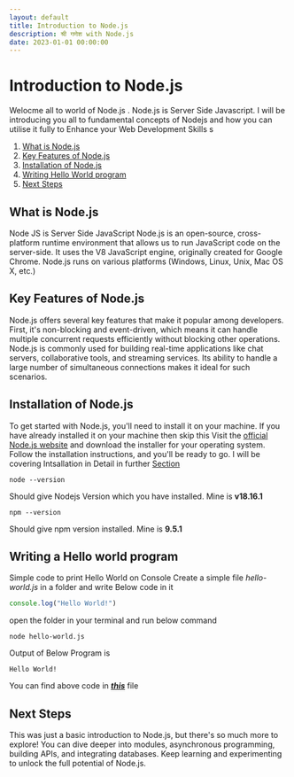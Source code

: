 ```yaml
---
layout: default
title: Introduction to Node.js  
description: श्री गणेश with Node.js
date: 2023-01-01 00:00:00
---
```


# Introduction to Node.js 

Welocme all to world of Node.js . Node.js is Server Side Javascript.
I will be introducing you all to fundamental concepts of Nodejs and how you can utilise it fully to Enhance your Web Development Skills s
1. [What is Node.js](#what-is-nodejs "Basic About Node.js")
2. [Key Features of Node.js](#key-features-of-nodejs "Key Features of Node.js")
3. [Installation of Node.js](#installation-of-nodejs "Installation of Node.js")
4. [Writing Hello World program](#writing-a-hello-world-program "Hello World Program")
6. [Next Steps](#next-steps "Next Steps") 
 
## What is Node.js 
Node JS is Server Side JavaScript 
Node.js is an open-source, cross-platform runtime environment that allows us to run JavaScript code on the server-side. It uses the V8 JavaScript engine, originally created for Google Chrome.
Node.js runs on various platforms (Windows, Linux, Unix, Mac OS X, etc.)



## Key Features of Node.js
Node.js offers several key features that make it popular among developers. First, it's non-blocking and event-driven, which means it can handle multiple concurrent requests efficiently without blocking other operations.
Node.js is commonly used for building real-time applications like chat servers, collaborative tools, and streaming services. Its ability to handle a large number of simultaneous connections makes it ideal for such scenarios.

## Installation of Node.js
To get started with Node.js, you'll need to install it on your machine. If you have already installed it on your machine then skip this
Visit the [official Node.js website](https://nodejs.org/en/download) and download the installer for your operating system. Follow the installation instructions, and you'll be ready to go. I will be covering Intsallation in Detail in further [Section](../installing-nodejs-and-npm/) 
```shell
node --version
```
Should give Nodejs Version which you have installed. Mine is **v18.16.1**
```shell
npm --version
```
Should give npm version installed. Mine is **9.5.1**

## Writing a Hello world program
Simple code to print Hello World on Console 
Create a simple file *hello-world.js* in a folder and write Below code in it 
```js
console.log("Hello World!")
```
open the folder in your terminal and run below command 
```shell
node hello-world.js
```
Output of Below Program is 
```shell
Hello World!
```
You can find above code in ***[this](/src/introduction-to-nodejs/hello-world.js)*** file 


## Next Steps 
This was just a basic introduction to Node.js, but there's so much more to explore! You can dive deeper into modules, asynchronous programming, building APIs, and integrating databases. Keep learning and experimenting to unlock the full potential of Node.js.